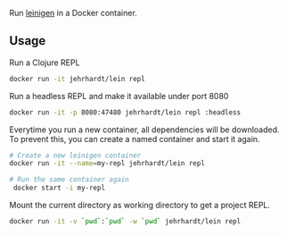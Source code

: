Run [leinigen](http://leiningen.org) in a Docker container.

## Usage
Run a Clojure REPL

```sh
docker run -it jehrhardt/lein repl
```

Run a headless REPL and make it available under port 8080

```sh
docker run -it -p 8080:47480 jehrhardt/lein repl :headless
```

Everytime you run a new container, all dependencies will be
downloaded. To prevent this, you can create a named container and
start it again.

```sh
# Create a new leinigen container
docker run -it --name=my-repl jehrhardt/lein repl

# Run the same container again
 docker start -i my-repl
```

Mount the current directory as working directory to get a project REPL.

```sh
docker run -it -v `pwd`:`pwd` -w `pwd` jehrhardt/lein repl
```
